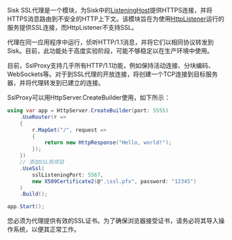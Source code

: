 Sisk SSL代理是一个模块，为Sisk中的[ListeningHost](/api/Sisk.Core.Http.ListeningHost)提供HTTPS连接，并将HTTPS消息路由到不安全的HTTP上下文。该模块旨在为使用[HttpListener](https://learn.microsoft.com/pt-br/dotnet/api/system.net.httplistener?view=net-8.0)运行的服务提供SSL连接，而HttpListener不支持SSL。

代理在同一应用程序中运行，侦听HTTP/1.1消息，并将它们以相同协议转发到Sisk。目前，此功能处于高度实验阶段，可能不够稳定以在生产环境中使用。

目前，SslProxy支持几乎所有HTTP/1.1功能，例如保持活动连接、分块编码、WebSockets等。对于到SSL代理的开放连接，将创建一个TCP连接到目标服务器，并将代理转发到已建立的连接。

SslProxy可以用HttpServer.CreateBuilder使用，如下所示：

```csharp
using var app = HttpServer.CreateBuilder(port: 5555)
    .UseRouter(r =>
    {
        r.MapGet("/", request =>
        {
            return new HttpResponse("Hello, world!");
        });
    })
    // 添加SSL到项目
    .UseSsl(
        sslListeningPort: 5567,
        new X509Certificate2(@".\ssl.pfx", password: "12345")
    )
    .Build();

app.Start();
```

您必须为代理提供有效的SSL证书。为了确保浏览器接受证书，请务必将其导入操作系统，以便其正常工作。 


